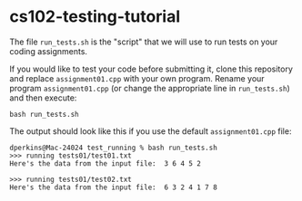 # cs102-testing-tutorial

The file `run_tests.sh` is the "script" that we will use to run tests on your coding assignments. 

If you would like to test your code before submitting it, clone this repository and replace `assignment01.cpp` with your own program. Rename your program `assignment01.cpp` (or change the appropriate line in `run_tests.sh`) and then execute:

```
bash run_tests.sh
```

The output should look like this if you use the default `assignment01.cpp` file:

```
dperkins@Mac-24024 test_running % bash run_tests.sh
>>> running tests01/test01.txt
Here's the data from the input file:  3 6 4 5 2

>>> running tests01/test02.txt
Here's the data from the input file:  6 3 2 4 1 7 8
```

